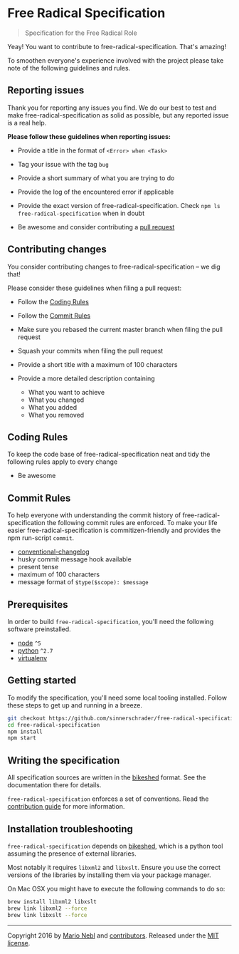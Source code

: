 # Free Radical Specification

> Specification for the Free Radical Role

Yeay! You want to contribute to free-radical-specification.
That's amazing!

To smoothen everyone's experience involved with the project please
take note of the following guidelines and rules.

## Reporting issues

Thank you for reporting any issues you find.
We do our best to test and make free-radical-specification
as solid as possible, but any reported issue is a real help.

**Please follow these guidelines when reporting issues:**

*   Provide a title in the format of `<Error> when <Task>`

*   Tag your issue with the tag `bug`

*   Provide a short summary of what you are trying to do

*   Provide the log of the encountered error if applicable

*   Provide the exact version of free-radical-specification.
Check `npm ls free-radical-specification` when in doubt

*   Be awesome and consider contributing a
[pull request](#want-to-contribute)

## Contributing changes

You consider contributing changes to free-radical-specification –
we dig that!

Please consider these guidelines when filing a pull request:

*   Follow the [Coding Rules](#coding-rules)

*   Follow the [Commit Rules](#commit-rules)

*   Make sure you rebased the current master branch when filing
the pull request

*   Squash your commits when filing the pull request

*   Provide a short title with a maximum of 100 characters

*   Provide a more detailed description containing

    *   What you want to achieve
    *   What you changed
    *   What you added
    *   What you removed

## Coding Rules

To keep the code base of free-radical-specification
neat and tidy the following rules apply to every change

*   Be awesome

## Commit Rules

To help everyone with understanding the commit
history of free-radical-specification the following commit
rules are enforced.
To make your life easier free-radical-specification is
commitizen-friendly and provides the npm run-script `commit`.

*   [conventional-changelog](/commitizen/cz-conventional-changelog)
*   husky commit message hook available
*   present tense
*   maximum of 100 characters
*   message format of `$type($scope): $message`

## Prerequisites

In order to build `free-radical-specification`, you'll need the following
software preinstalled.

*   [node](https://nodejs.org/en/) `^5`
*   [python](https://www.python.org/) `^2.7`
*   [virtualenv](http://docs.python-guide.org/en/latest/dev/virtualenvs/)

## Getting started

To modify the specification, you'll need some local tooling installed.
Follow these steps to get up and running in a breeze.

```bash
git checkout https://github.com/sinnerschrader/free-radical-specification.git
cd free-radical-specification
npm install
npm start
```

## Writing the specification

All specification sources are written in the
[bikeshed](https://github.com/tabatkins/bikeshed)
format. See the documentation there for details.

`free-radical-specification` enforces a set of conventions.
Read the [contribution guide](./contributing.md) for more
information.

## Installation troubleshooting

`free-radical-specification` depends on
[bikeshed](https://github.com/tabatkins/bikeshed),
which is a python tool assuming the presence of external libraries.

Most notably it requires `libxml2` and `libxslt`. Ensure you use the correct
versions of the libraries by installing them via your package manager.

On Mac OSX you might have to execute the following commands to do so:

```bash
brew install libxml2 libxslt
brew link libxml2 --force
brew link libxslt --force
```

---

Copyright 2016 by [Mario Nebl](https://github.com/marionebl)
and [contributors](./graphs/contributors).
Released under the [MIT license]('./license.md').
